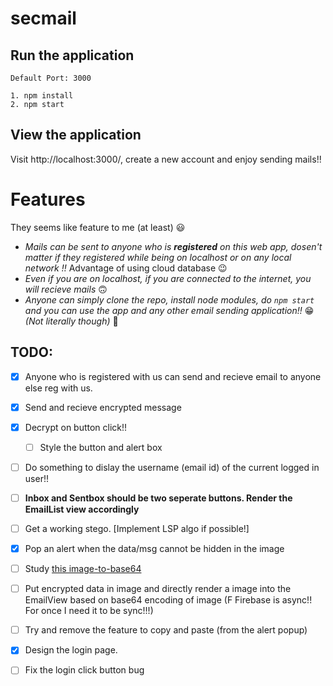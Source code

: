 # secmail

## Run the application
`Default Port: 3000`
```
1. npm install
2. npm start
```

## View the application

Visit http://localhost:3000/, create a new account and enjoy sending mails!! 

# Features
They seems like feature to me (at least) :smiley:
- _Mails can be sent to anyone who is **registered** on this web app, dosen't matter if they registered while being on localhost or on any local network !!_ Advantage of using cloud database :wink:
- _Even if you are on localhost, if you are connected to the internet, you will recieve mails_ :upside_down_face:
- _Anyone can simply clone the repo, install node modules, do `npm start` and you can use the app and any other email sending application!!_ :grin: _(Not literally though)_ :zany_face:

## TODO:
- [x] Anyone who is registered with us can send and recieve email to anyone else reg with us.
- [x] Send and recieve encrypted message
- [x] Decrypt on button click!!
  - [ ] Style the button and alert box
- [ ] Do something to dislay the username (email id) of the current logged in user!!
- [ ] **Inbox and Sentbox should be two seperate buttons. Render the EmailList view accordingly**
- [ ] Get a working stego. [Implement LSP algo if possible!]
- [x] Pop an alert when the data/msg cannot be hidden in the image
- [ ] Study [this image-to-base64](https://onlinepngtools.com/convert-png-to-base64)
- [ ] Put encrypted data in image and directly render a image into the EmailView based on base64 encoding of image (F Firebase is async!! For once I need it to be sync!!!)
- [ ] Try and remove the feature to copy and paste (from the alert popup)
- [x] Design the login page.
- [ ] Fix the login click button bug

